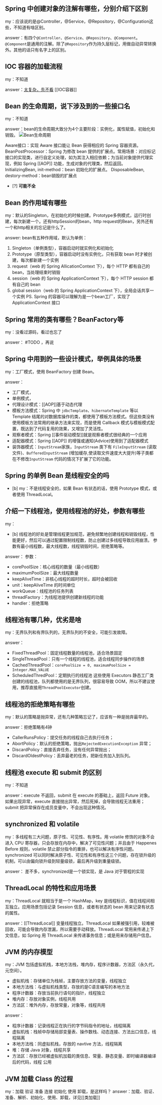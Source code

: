 ## Spring 中创建对象的注解有哪些，分别介绍下区别

my：应该说的是@Controller，@Service，@Repository，@Configuration这些，不知道有啥区别。

answer：有四个`@Controller`、`@Service`、`@Repository`、`@Component`。`@Component`是通用的注解。除了`@Repository`作为持久层标记，用做自动异常转换外。其他的话只有名字上的区别。

## IOC 容器的加载流程

my：不知道

answer：[太复杂，先不看](https://www.jianshu.com/p/f7ef4f7fbecf)
[[IOC容器]]

## Bean 的生命周期，说下涉及到的一些接口名

my：不知道

answer：bean的生命周期大致分为4个主要阶段：实例化，属性赋值，初始化和销毁。
![Bean生命周期](https://tva1.sinaimg.cn/large/e6c9d24ely1h027zmos7xj21080fkdht.jpg)

Aware接口：实现 Aware 接口能让 Bean 获得相应的 Spring 容器资源。
BeanPostProcessor：Spring 为修改 bean 提供的扩展点。常用场景：对应标记接口的实现类，进行自定义处理，如为其注入相应依赖；为当前对象提供代理实现，例如 Spring [[AOP]]  功能，生成对象的代理类，然后返回。
InitializingBean, init-method：bean 初始化的扩展点。
DisposableBean, destory-method：bean销毁的扩展点

- [?] **可能不全**

## Bean 的作用域有哪些

my：默认的Singleton，在初始化的时候创建。Prototype多例模式，运行时创建，每次新建一个。还有httpSession的bean，http request的Bean，另外还有一个和http相关的忘记是什么了。

answer: bean有五种作用域，默认为单例：
1. Singleton（单例类型），容器启动时就实例化和初始化
2. Prototype（原型类型），容器启动时没有实例化，只有获取 bean 时才被创建，每次都新建一个实例
3. request（web 的 Spring AllicationContext 下），每个 HTTP 都有自己的 bean，当处理结束时销毁
4. session（web 的 Spring ApplicationContext 下），每个 HTTP session 都有自己的 bean
5. global session（web 的 Spring ApplicationContext 下），全局会话共享一个实例
PS. Spring 的容器可以理解为是一个bean工厂，实现了ApplicationContext 接口

## Spring 常用的类有哪些？BeanFactory等

my：没看过源码，看过也忘了

answer： #TODO ，再说

## Spring 中用到的一些设计模式，举例具体的场景

my：工厂模式，使用 BeanFactory 创建 Bean。

answer：
- 工厂模式，
- 单例模式，
- 代理设计模式：[[AOP]]基于动态代理
- 模板方法模式：Spring 中 `jdbcTemplate`、`hibernateTemplate` 等以 Template 结尾的对数据库操作的类，都使用了模板方法模式。但这些类没有使用模板方法常用的继承方法来实现，而是使用 Callback 模式与模板模式配置，既达到了代码复用的效果，又增加了灵活性。
- 观察者模式：Spring [[事件驱动模型]]就是观察者模式很经典的一个应用 
- 适配器模式：Spring [[AOP]] 的增强或通知(Advice)使用到了适配器模式
- 装饰器模式：`InputStream`家族，`InputStream` 类下有 `FileInputStream` (读取文件)、`BufferedInputStream` (增加缓存,使读取文件速度大大提升)等子类都在不修改`InputStream` 代码的情况下扩展了它的功能。


## Spring 的单例 Bean 是线程安全的吗

- [b] my：不是线程安全的，如果 Bean 有状态的话，使用 Prototype 模式，或者使用 ThreadLocal。


## 介绍一下线程池，使用线程池的好处，参数有哪些

my：
- [b] 线程池的好处是管理线程更加规范，避免频繁地创建线程和销毁线程，性能更好，然后可以通过配置限制线程数，防止创建过多线程导致应用崩溃。
      参数有最小线程数，最大线程数，线程销毁时间，拒绝策略等。
      
answer：
参数：
- corePoolSize：核心线程的数量（最小线程数）
- maximumPoolSize：最大线程数量
- keepAliveTime：非核心线程的超时时长，超时会被回收
- unit：keepAliveTime 的时间单位
- workQueue：线程池的任务列表
- threadFactory：为线程池提供创建新线程的功能
- handler：拒绝策略

## 线程池有哪几种，优劣是啥

my：无界队列和有界队列的，无界队列的不安全，可能引发故障。

answer：
- FixedThreadPool：固定线程数量的线程池，适合场景固定
- SingleThreadPool：只有一个线程的线程池，适合线程同步操作的场景
- CachedThreadPool：`corePoolSize = 0, maximumPoolSize = Integer.MAX_VALUE`
- ScheduledThredPool：定期执行的线程池
这些使用 Executors 静态工厂类创建的线程池，队列都使用的是无界队列，很容易导致 OOM，所以不建议使用，推荐直接用`ThreadPoolExecutor`创建。

## 线程池的拒绝策略有哪些

my：默认的策略是抛异常，还有几种策略忘记了，应该有一种是抛弃最早的。

answer：拒绝策略有4钟
- CallerRunsPolicy：提交任务的线程自己去执行任务；
- AbortPolicy：默认的拒绝策略，抛出`RejectedExecutionException` 异常；
- DiscardPolicy：直接丢弃任务，没有任何异常抛出；
- DiscardOldestPolicy：丢弃最老的任务，把新任务加入到队列。

## 线程池 execute 和 submit 的区别

my：不知道

answer：execute 不返回，submit 在 execute 的基础上，返回 Future 对象。
如果出现异常，execute 直接抛出异常，然后死掉，会导致线程无法重用；submit 把异常保存在成员变量中，不会出现这种情况。

## synchronized 和 volatile

my：多线程有三大问题，原子性、可见性、有序性。用 volatile 修饰的对象不会进入 CPU 寄存器，只会存放在内存中，解决了可见性问题；并且由于 Happenes Before 规则，volatile 禁止部分指令的重排，也可以解决有序性问题。synchronized 可以同时解决原子性、可见性和有序性这三个问题，存在锁升级的机制，可以由偏向锁升级到轻量级锁，最后再升级到重量级锁。

answer： 差不多，synchronized是一个锁实现，是 Java 对于管程的实现

## ThreadLocal 的特性和应用场景

my：ThreadLocal 就相当于是一个 HashMap，key 是线程标识，值在线程间相互独立。应用场景包括记录 Session 信息，或者有状态的 bean 用来记录有状态的属性。

answer：[[ThreadLocal]] 变量线程独立。ThreadLocal 如果被强引用，较难被回收，可能会导致内存泄漏，所以需要手动释放。ThreadLocal 常用来传递上下文信息，如 Spring 用 ThreadLocal 来传递事务信息；或是用来存储用户信息。


## JVM 的内存模型

my：JVM 包括虚拟机栈，本地方法栈，堆内存，程序计数器，方法区（永久代，元空间）。
- 虚拟机栈：存储单位为栈帧，主要存放方法的变量，线程独立
- 本地方法栈：与虚拟机栈类型，存放的是C语言编写的本地方法
- 程序计数器：存放当前执行语句的指针，线程独立
- 堆内存：存放对象实例，线程共用
- 方法区：堆外内存，存放常量，对象等，线程共用

answer：
- 程序计数器：记录线程正在执行的字节码指令的地址，线程隔离
- 虚拟机栈：栈帧中存储局部变量表、操作数栈、动态连接、方法出口信息，线程隔离
- 本地方法栈：同虚拟机栈，存放的 navtive 方法，线程隔离
- 堆：存储 Java 对象，线程共享
- 方法区：存放已经被虚拟机加载的类信息、常量、静态变量、即时编译器编译后的代码，线程 公用

## JVM 加载 Class 的过程

my：加载 验证 准备 连接 初始化 使用 卸载，是这样吗？
answer：加载、验证、准备、解析、初始化、使用、卸载，详见[[类加载]]